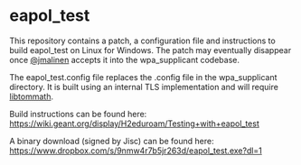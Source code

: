 # eapol_test

This repository contains a patch, a configuration file and instructions to build eapol_test on Linux for Windows. The patch may eventually disappear once [@jmalinen](https://w1.fi/) accepts it into the wpa_supplicant codebase.

The eapol_test.config file replaces the .config file in the wpa_supplicant directory. It is built using an internal TLS implementation and will require [libtommath](https://github.com/libtom/libtommath).

Build instructions can be found here: 
  https://wiki.geant.org/display/H2eduroam/Testing+with+eapol_test

A binary download (signed by Jisc) can be found here:
  https://www.dropbox.com/s/9nmw4r7b5jr263d/eapol_test.exe?dl=1
  
